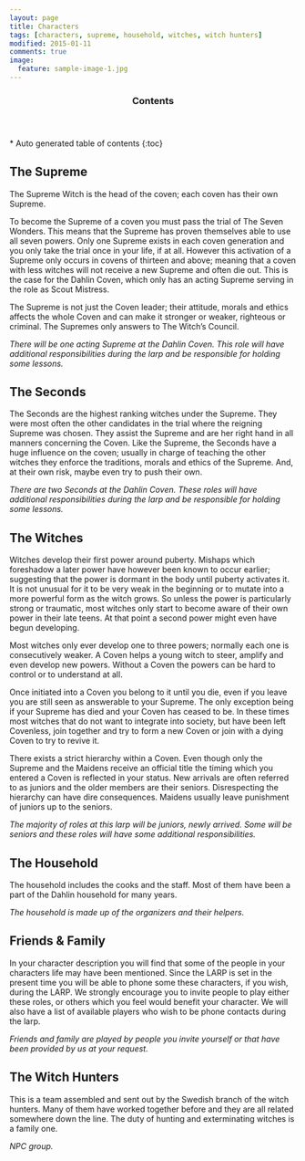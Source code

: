 ```yaml
---
layout: page
title: Characters
tags: [characters, supreme, household, witches, witch hunters]
modified: 2015-01-11
comments: true
image:
  feature: sample-image-1.jpg
---
```


<section id="table-of-contents" class="toc">
  <header>
    <h3>Contents</h3>
  </header>
<div id="drawer" markdown="1">
*  Auto generated table of contents
{:toc}
</div>
</section><!-- /#table-of-contents -->

## The Supreme

The Supreme Witch is the head of the coven; each coven has their own Supreme. 

To become the Supreme of a coven you must pass the trial of The Seven Wonders. This means that the Supreme has proven themselves able to use all seven powers. Only one Supreme exists in each coven generation and you only take the trial once in your life, if at all. However this activation of a Supreme only occurs in covens of thirteen and above; meaning that a coven with less witches will not receive a new Supreme and often die out. This is the case for the Dahlin Coven, which only has an acting Supreme serving in the role as Scout Mistress.

The Supreme is not just the Coven leader; their attitude, morals and ethics affects the whole Coven and can make it stronger or weaker, righteous or criminal. The Supremes only answers to The Witch’s Council.

*There will be one acting Supreme at the Dahlin Coven. This role will have additional responsibilities during the larp and be responsible for holding some lessons.*

## The Seconds

The Seconds are the highest ranking witches under the Supreme. They were most often the other candidates in the trial where the reigning Supreme was chosen. They assist the Supreme and are her right hand in all manners concerning the Coven. Like the Supreme, the Seconds have a huge influence on the coven; usually in charge of teaching the other witches they enforce the traditions, morals and ethics of the Supreme. And, at their own risk, maybe even try to push their own.

*There are two Seconds at the Dahlin Coven. These roles will have additional responsibilities during the larp and be responsible for holding some lessons.*

## The Witches

Witches develop their first power around puberty. Mishaps which foreshadow a later power have however been known to occur earlier; suggesting that the power is dormant in the body until puberty activates it. It is not unusual for it to be very weak in the beginning or to mutate into a more powerful form as the witch grows. So unless the power is particularly strong or traumatic, most witches only start to become aware of their own power in their late teens. At that point a second power might even have begun developing.

Most witches only ever develop one to three powers; normally each one is consecutively weaker. A Coven helps a young witch to steer, amplify and even develop new powers. Without a Coven the powers can be hard to control or to understand at all. 

Once initiated into a Coven you belong to it until you die, even if you leave you are still seen as answerable to your Supreme. The only exception being if your Supreme has died and your Coven has ceased to be. In these times most witches that do not want to integrate into society, but have been left Covenless, join together and try to form a new Coven or join with a dying Coven to try to revive it. 

There exists a strict hierarchy within a Coven. Even though only the Supreme and the Maidens receive an official title the timing which you entered a Coven is reflected in your status. New arrivals are often referred to as juniors and the older members are their seniors. Disrespecting the hierarchy can have dire consequences. Maidens usually leave punishment of juniors up to the seniors.

*The majority of roles at this larp will be juniors, newly arrived. Some will be seniors and these roles will have some additional responsibilities.*

## The Household

The household includes the cooks and the staff. Most of them have been a part of the Dahlin household for many years. 

*The household is made up of the organizers and their helpers.*

## Friends & Family

In your character description you will find that some of the people in your characters life may have been mentioned. Since the LARP is set in the present time you will be able to phone some these characters, if you wish, during the LARP. We strongly encourage you to invite people to play either these roles, or others which you feel would benefit your character. We will also have a list of available players who wish to be phone contacts during the larp.

*Friends and family are played by people you invite yourself or that have been provided by us at your request.*

## The Witch Hunters

This is a team assembled and sent out by the Swedish branch of the witch hunters. Many of them have worked together before and they are all related somewhere down the line. The duty of hunting and exterminating witches is a family one.

*NPC group.*
